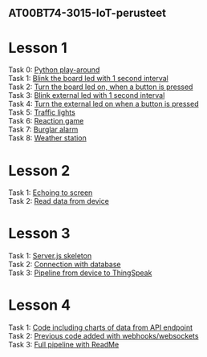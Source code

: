 ## AT00BT74-3015-IoT-perusteet

# Lesson 1
Task 0: [Python play-around](https://github.com/MtrS4n0/AT00BT74-3015-IoT-perusteet/blob/45583d992abf713be3e880f95c3c1ec477f9bd20/L1_T0)<br />
Task 1: [Blink the board led with 1 second interval](https://github.com/MtrS4n0/AT00BT74-3015-IoT-perusteet/blob/584a2a84ebe72c988137163139729655580c43d4/L1_T1)<br />
Task 2: [Turn the board led on, when a button is pressed](https://github.com/MtrS4n0/AT00BT74-3015-IoT-perusteet/blob/9ff26e83be782f1bdf6c37522f208a795b9bb45d/L1_T2)<br />
Task 3: [Blink external led with 1 second interval](https://github.com/MtrS4n0/AT00BT74-3015-IoT-perusteet/blob/3a8f630d9b8d3c3e5d0e41dd766b82a8e8feb3d2/L1_T3)<br />
Task 4: [Turn the external led on when a button is pressed](https://github.com/MtrS4n0/AT00BT74-3015-IoT-perusteet/blob/3a8f630d9b8d3c3e5d0e41dd766b82a8e8feb3d2/L1_T4)<br />
Task 5: [Traffic lights](https://github.com/MtrS4n0/AT00BT74-3015-IoT-perusteet/blob/a27c06e6965d97d81e9838dbe3f1a5e2b0a23b8b/L1_T6.1)<br />
Task 6: [Reaction game](https://github.com/MtrS4n0/AT00BT74-3015-IoT-perusteet/blob/a27c06e6965d97d81e9838dbe3f1a5e2b0a23b8b/L1_T7.1)<br />
Task 7: [Burglar alarm](https://github.com/MtrS4n0/AT00BT74-3015-IoT-perusteet/blob/a27c06e6965d97d81e9838dbe3f1a5e2b0a23b8b/L1_T8.1)<br />
Task 8: [Weather station](https://github.com/MtrS4n0/AT00BT74-3015-IoT-perusteet/blob/a27c06e6965d97d81e9838dbe3f1a5e2b0a23b8b/L1_T9)<br />

# Lesson 2
Task 1: [Echoing to screen](https://github.com/MtrS4n0/AT00BT74-3015-IoT-perusteet/blob/0822aed2c19d2a6ca1992acd78214a9d7b10546a/L2_T1)<br />
Task 2: [Read data from device](https://github.com/MtrS4n0/AT00BT74-3015-IoT-perusteet/blob/0822aed2c19d2a6ca1992acd78214a9d7b10546a/L2_T3)<br />

# Lesson 3
Task 1: [Server.js skeleton](https://github.com/MtrS4n0/AT00BT74-3015-IoT-perusteet/blob/cf66e64ba8edad97ea77bd7286fb06f13e70ce44/L3_T1)<br />
Task 2: [Connection with database](https://github.com/MtrS4n0/AT00BT74-3015-IoT-perusteet/blob/0822aed2c19d2a6ca1992acd78214a9d7b10546a/L3_T1)<br />
Task 3: [Pipeline from device to ThingSpeak](https://github.com/MtrS4n0/AT00BT74-3015-IoT-perusteet/blob/0822aed2c19d2a6ca1992acd78214a9d7b10546a/L2_T2)<br />

# Lesson 4
Task 1: [Code including charts of data from API endpoint](https://github.com/MtrS4n0/AT00BT74-3015-IoT-perusteet/blob/404b4437f8187d29d7e49013f5798ce275b1d214/L4_T1)<br />
Task 2: [Previous code added with webhooks/websockets](https://github.com/MtrS4n0/AT00BT74-3015-IoT-perusteet/blob/c90b6b0279046f628b8d5a9f44607e39909f83ec/L4_T2)<br />
Task 3: [Full pipeline with ReadMe]()
